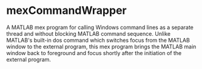 mexCommandWrapper
=================

A MATLAB mex program for calling Windows command lines as a separate thread and without blocking MATLAB command sequence. Unlike MATLAB's built-in dos command which switches focus from the MATLAB window to the external program, this mex program brings the MATLAB main window back to foreground and focus shortly after the initiation of the external program.

